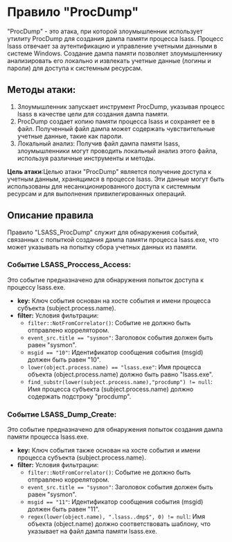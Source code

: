 # Правило "ProcDump"

"ProcDump" - это атака, при которой злоумышленник использует утилиту ProcDump для создания дампа памяти процесса lsass. Процесс lsass отвечает за аутентификацию и управление учетными данными в системе Windows. Создание дампа памяти позволяет злоумышленнику анализировать его локально и извлекать учетные данные (логины и пароли) для доступа к системным ресурсам.

## Методы атаки:

1. Злоумышленник запускает инструмент ProcDump, указывая процесс lsass в качестве цели для создания дампа памяти.
2. ProcDump создает копию памяти процесса lsass и сохраняет ее в файл. Полученный файл дампа может содержать чувствительные учетные данные, такие как пароли.
3. Локальный анализ: Получив файл дампа памяти lsass, злоумышленники могут проводить локальный анализ этого файла, используя различные инструменты и методы.

**Цель атаки**:Целью атаки "ProcDump" является получение доступа к учетным данным, хранящимся в процессе lsass. Эти данные могут быть использованы для несанкционированного доступа к системным ресурсам и для выполнения привилегированных операций.

## Описание правила

Правило "LSASS_ProcDump" служит для обнаружения событий, связанных с попыткой создания дампа памяти процесса lsass.exe, что может указывать на попытку сбора учетных данных из памяти.

### Событие LSASS_Proccess_Access:

Это событие предназначено для обнаружения попыток доступа к процессу lsass.exe.

- **key:** Ключ события основан на хосте события и имени процесса субъекта (subject.process.name).
- **filter:** Условия фильтрации:
  - `filter::NotFromCorrelator()`: Событие не должно быть отправлено коррелятором.
  - `event_src.title == "sysmon"`: Заголовок события должен быть равен "sysmon".
  - `msgid == "10"`: Идентификатор сообщения события (msgid) должен быть равен "10".
  - `lower(object.process.name) == "lsass.exe"`: Имя процесса объекта (object.process.name) должно быть равно "lsass.exe".
  - `find_substr(lower(subject.process.name),"procdump") != null`: Имя процесса субъекта (subject.process.name) должно содержать подстроку "procdump".

### Событие LSASS_Dump_Create:

Это событие предназначено для обнаружения попыток создания дампа памяти процесса lsass.exe.

- **key:** Ключ события также основан на хосте события и имени процесса субъекта (subject.process.name).
- **filter:** Условия фильтрации:
  - `filter::NotFromCorrelator()`: Событие не должно быть отправлено коррелятором.
  - `event_src.title == "sysmon"`: Заголовок события должен быть равен "sysmon".
  - `msgid == "11"`: Идентификатор сообщения события (msgid) должен быть равен "11".
  - `regex(lower(object.name), ".lsass..dmp$", 0) != null`: Имя объекта (object.name) должно соответствовать шаблону, что указывает на файл дампа памяти lsass.exe.
